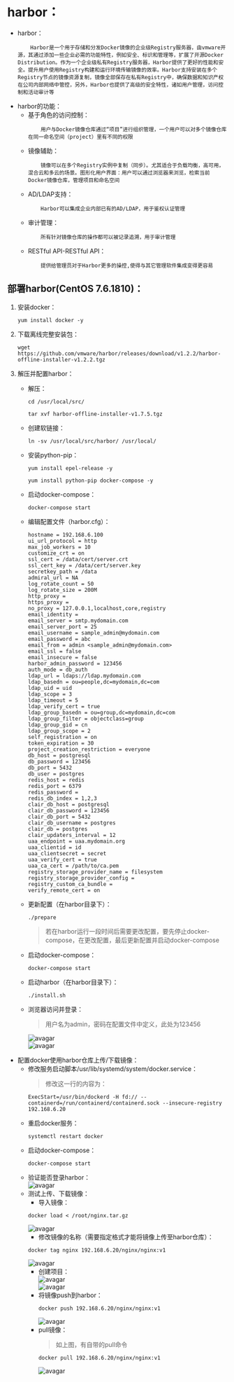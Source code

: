 # harbor：
+ harbor：
    ```
        Harbor是一个用于存储和分发Docker镜像的企业级Registry服务器，由vmware开源，其通过添加一些企业必需的功能特性，例如安全、标识和管理等，扩展了开源Docker Distribution。作为一个企业级私有Registry服务器，Harbor提供了更好的性能和安全。提升用户使用Registry构建和运行环境传输镜像的效率。Harbor支持安装在多个Registry节点的镜像资源复制，镜像全部保存在私有Registry中，确保数据和知识产权在公司内部网络中管控，另外，Harbor也提供了高级的安全特性，诸如用户管理，访问控制和活动审计等
    ```
+ harbor的功能：
    + 基于角色的访问控制：
        ```
            用户与Docker镜像仓库通过“项目”进行组织管理，一个用户可以对多个镜像仓库在同一命名空间（project）里有不同的权限
        ```
    + 镜像辅助：
        ```
            镜像可以在多个Registry实例中复制（同步）。尤其适合于负载均衡，高可用，混合云和多云的场景。图形化用户界面：用户可以通过浏览器来浏览，检索当前Docker镜像仓库，管理项目和命名空间
        ```
    + AD/LDAP支持： 
        ```
            Harbor可以集成企业内部已有的AD/LDAP，用于鉴权认证管理
        ```
    + 审计管理：
        ```
            所有针对镜像仓库的操作都可以被记录追溯，用于审计管理
        ```
    + RESTful API-RESTful API： 
        ```
            提供给管理员对于Harbor更多的操控,使得与其它管理软件集成变得更容易
        ```
## 部署harbor(CentOS 7.6.1810)：
1. 安装docker：
    ```
    yum install docker -y
    ```
2. 下载离线完整安装包：
    ```
    wget https://github.com/vmware/harbor/releases/download/v1.2.2/harbor-offline-installer-v1.2.2.tgz
    ```
3. 解压并配置harbor：
    + 解压：
        ```
        cd /usr/local/src/

        tar xvf harbor-offline-installer-v1.7.5.tgz
        ```
    + 创建软链接：
        ```
        ln -sv /usr/local/src/harbor/ /usr/local/
        ```
    + 安装python-pip：
        ```
        yum install epel-release -y

        yum install python-pip docker-compose -y
        ```
    + 启动docker-compose：
        ```
        docker-compose start
        ```
    + 编辑配置文件（harbor.cfg）：
        ```
        hostname = 192.168.6.100
        ui_url_protocol = http
        max_job_workers = 10 
        customize_crt = on
        ssl_cert = /data/cert/server.crt
        ssl_cert_key = /data/cert/server.key
        secretkey_path = /data
        admiral_url = NA
        log_rotate_count = 50
        log_rotate_size = 200M
        http_proxy =
        https_proxy =
        no_proxy = 127.0.0.1,localhost,core,registry
        email_identity = 
        email_server = smtp.mydomain.com
        email_server_port = 25
        email_username = sample_admin@mydomain.com
        email_password = abc
        email_from = admin <sample_admin@mydomain.com>
        email_ssl = false
        email_insecure = false
        harbor_admin_password = 123456
        auth_mode = db_auth
        ldap_url = ldaps://ldap.mydomain.com
        ldap_basedn = ou=people,dc=mydomain,dc=com
        ldap_uid = uid 
        ldap_scope = 3 
        ldap_timeout = 5
        ldap_verify_cert = true
        ldap_group_basedn = ou=group,dc=mydomain,dc=com
        ldap_group_filter = objectclass=group
        ldap_group_gid = cn
        ldap_group_scope = 2
        self_registration = on
        token_expiration = 30
        project_creation_restriction = everyone
        db_host = postgresql
        db_password = 123456
        db_port = 5432
        db_user = postgres
        redis_host = redis
        redis_port = 6379
        redis_password = 
        redis_db_index = 1,2,3
        clair_db_host = postgresql
        clair_db_password = 123456
        clair_db_port = 5432
        clair_db_username = postgres
        clair_db = postgres
        clair_updaters_interval = 12
        uaa_endpoint = uaa.mydomain.org
        uaa_clientid = id
        uaa_clientsecret = secret
        uaa_verify_cert = true
        uaa_ca_cert = /path/to/ca.pem
        registry_storage_provider_name = filesystem
        registry_storage_provider_config =
        registry_custom_ca_bundle = 
        verify_remote_cert = on
        ```
    + 更新配置（在harbor目录下）：
        ```
        ./prepare
        ```
        >若在harbor运行一段时间后需要更改配置，要先停止docker-compose，在更改配置，最后更新配置并启动docker-compose
    + 启动docker-compose：
        ```
        docker-compose start
        ```
    + 启动harbor（在harbor目录下）：
        ```
        ./install.sh
        ```
    + 浏览器访问并登录：
        >用户名为admin，密码在配置文件中定义，此处为123456  

        ![avagar](https://github.com/aNswerO/note/blob/master/18th-week/pic/harbor/harbor%E9%A1%B5%E9%9D%A2.png)  
        ![avagar](https://github.com/aNswerO/note/blob/master/18th-week/pic/harbor/%E7%99%BB%E5%BD%95.png)  
+ 配置docker使用harbor仓库上传/下载镜像：
    + 修改服务启动脚本/usr/lib/systemd/system/docker.service：
        >修改这一行的内容为：
        ```
        ExecStart=/usr/bin/dockerd -H fd:// --containerd=/run/containerd/containerd.sock --insecure-registry 192.168.6.20
        ```
    + 重启docker服务：
        ```
        systemctl restart docker 
        ```
    + 启动docker-compose：
        ```
        docker-compose start
        ```
    + 验证能否登录harbor：  
        ![avagar](https://github.com/aNswerO/note/blob/master/18th-week/pic/harbor/%E9%AA%8C%E8%AF%81%E7%99%BB%E5%BD%95.png)  
    + 测试上传、下载镜像：
        + 导入镜像：
        ```
        docker load < /root/nginx.tar.gz 
        ```  
        ![avagar](https://github.com/aNswerO/note/blob/master/18th-week/pic/harbor/%E6%B5%8B%E8%AF%95%E4%B8%8A%E4%BC%A0%E9%95%9C%E5%83%8F.png)  
        + 修改镜像的名称（需要指定格式才能将镜像上传至harbor仓库）：
        ```
        docker tag nginx 192.168.6.20/nginx/nginx:v1
        ```  
        ![avagar](https://github.com/aNswerO/note/blob/master/18th-week/pic/harbor/%E4%BF%AE%E6%94%B9%E5%90%8D%E5%AD%97.png)  
        + 创建项目：  
            ![avagar](https://github.com/aNswerO/note/blob/master/18th-week/pic/harbor/%E6%96%B0%E5%BB%BA%E9%A1%B9%E7%9B%AE.png)  
            ![avagar](https://github.com/aNswerO/note/blob/master/18th-week/pic/harbor/%E6%88%90%E5%8A%9F%E5%88%9B%E5%BB%BA%E9%A1%B9%E7%9B%AE.png)  
        + 将镜像push到harbor：
            ```
            docker push 192.168.6.20/nginx/nginx:v1
            ```  
            ![avagar](https://github.com/aNswerO/note/blob/master/18th-week/pic/harbor/%E4%B8%8A%E4%BC%A0%E9%95%9C%E5%83%8F%E6%88%90%E5%8A%9F.png)  
        + pull镜像：
            >如上图，有自带的pull命令
            ```
            docker pull 192.168.6.20/nginx/nginx:v1
            ```  
            ![avagar](https://github.com/aNswerO/note/blob/master/18th-week/pic/harbor/pull%E9%95%9C%E5%83%8F.png)  
        
